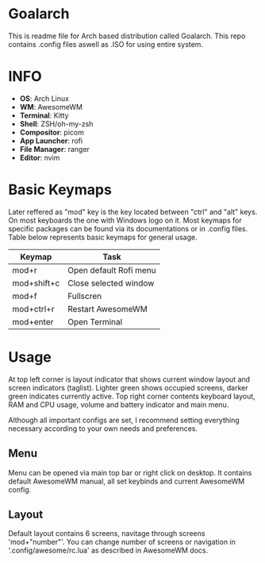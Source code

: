 # Goalarch

This is readme file for Arch based distribution called Goalarch. This repo contains .config files aswell as .ISO for using entire system.

# INFO

- **OS**: Arch Linux
- **WM**: AwesomeWM
- **Terminal**: Kitty
- **Shell**: ZSH/oh-my-zsh
- **Compositor**: picom
- **App Launcher**: rofi
- **File Manager**: ranger
- **Editor**: nvim


# Basic Keymaps

Later reffered as "mod" key is the key located between "ctrl" and "alt" keys. On most keyboards the one with Windows logo on it.
Most keymaps for specific packages can be found via its documentations or in .config files. Table below represents basic keymaps for general usage.


| Keymap | Task | 
| --- | --- |
| mod+r  | Open default Rofi menu |
| mod+shift+c | Close selected window |
| mod+f | Fullscren |
| mod+ctrl+r | Restart AwesomeWM |
| mod+enter | Open Terminal |

# Usage

At top left corner is layout indicator that shows current window layout and screen indicators (taglist). Lighter green shows occupied screens, darker green indicates currently active.
Top right corner contents keyboard layout, RAM and CPU usage, volume and battery indicator and main menu.

Although all important configs are set, I recommend setting everything necessary according to your own needs and preferences.

## Menu

Menu can be opened via main top bar or right click on desktop. It contains default AwesomeWM manual, all set keybinds and current AwesomeWM config.

## Layout

Default layout contains 6 screens, navitage through screens 'mod+"number"'. You can change number of screens or navigation in '.config/awesome/rc.lua' as described in AwesomeWM docs.

